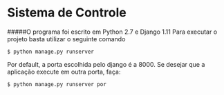# Sistema de Controle 
#####O programa foi escrito em Python 2.7 e Django 1.11
Para executar o projeto basta utilizar o seguinte comando

`$ python manage.py runserver `

Por default, a porta escolhida pelo django é a 8000. Se desejar que a aplicação execute em outra porta, faça:


`$ python manage.py runserver por`





